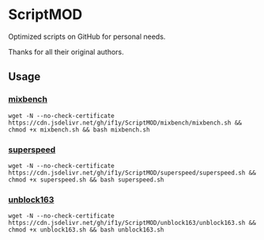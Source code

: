 # ScriptMOD

Optimized scripts on GitHub for personal needs.

Thanks for all their original authors.


## Usage

### [mixbench](https://www.idcoffer.com/archives/4764)

```
wget -N --no-check-certificate https://cdn.jsdelivr.net/gh/if1y/ScriptMOD/mixbench/mixbench.sh && chmod +x mixbench.sh && bash mixbench.sh
```

### [superspeed](https://github.com/ernisn/superspeed/blob/master/superspeed.sh)

```
wget -N --no-check-certificate https://cdn.jsdelivr.net/gh/if1y/ScriptMOD/superspeed/superspeed.sh && chmod +x superspeed.sh && bash superspeed.sh
```

### [unblock163](https://github.com/XIU2/Shell/blob/master/unblock163.sh)

```
wget -N --no-check-certificate https://cdn.jsdelivr.net/gh/if1y/ScriptMOD/unblock163/unblock163.sh && chmod +x unblock163.sh && bash unblock163.sh
```
